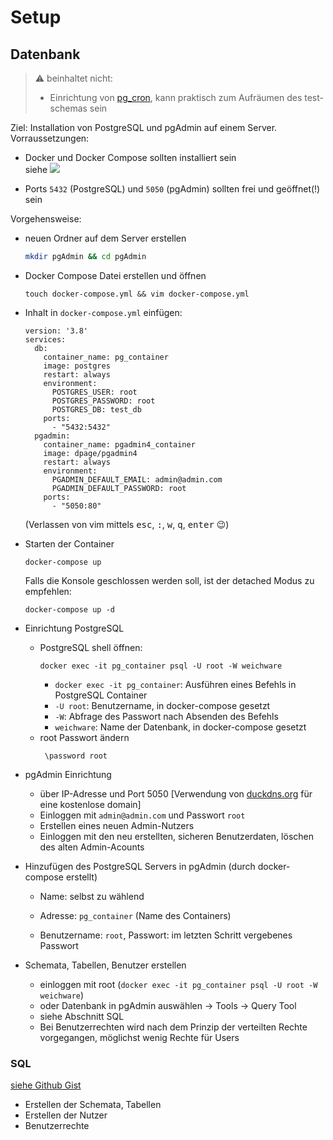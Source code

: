 # Setup

## Datenbank
>⚠️ beinhaltet nicht:
>    - Einrichtung von [pg_cron](https://github.com/citusdata/pg_cron), kann praktisch zum Aufräumen des test-schemas sein

Ziel: Installation von PostgreSQL und pgAdmin auf einem Server.  
Vorraussetzungen:
- Docker und Docker Compose sollten installiert sein  
    siehe [![](https://docs.docker.com/images/docker-docs-logo.svg)](https://docs.docker.com)

- Ports `5432` (PostgreSQL) und `5050` (pgAdmin) sollten frei und geöffnet(!) sein

Vorgehensweise:
- neuen Ordner auf dem Server erstellen
    ```bash
    mkdir pgAdmin && cd pgAdmin
    ```

- Docker Compose Datei erstellen und öffnen
    ```
    touch docker-compose.yml && vim docker-compose.yml
    ```

- Inhalt in `docker-compose.yml` einfügen:
    ```
    version: '3.8'
    services:
      db:
        container_name: pg_container
        image: postgres
        restart: always
        environment:
          POSTGRES_USER: root
          POSTGRES_PASSWORD: root
          POSTGRES_DB: test_db
        ports:
          - "5432:5432"
      pgadmin:
        container_name: pgadmin4_container
        image: dpage/pgadmin4
        restart: always
        environment:
          PGADMIN_DEFAULT_EMAIL: admin@admin.com
          PGADMIN_DEFAULT_PASSWORD: root
        ports:
          - "5050:80"
    ```
    (Verlassen von vim mittels <kbd>esc</kbd>, <kbd>:</kbd>, <kbd>w</kbd>, <kbd>q</kbd>, <kbd>enter</kbd> 😉)

- Starten der Container
    ```
    docker-compose up
    ```
    Falls die Konsole geschlossen werden soll, ist der detached Modus zu empfehlen:
    ```
    docker-compose up -d
    ```

- Einrichtung PostgreSQL
    - PostgreSQL shell öffnen:
        ```
        docker exec -it pg_container psql -U root -W weichware
        ```
        - `docker exec -it pg_container`: Ausführen eines Befehls in PostgreSQL Container
        - `-U root`: Benutzername, in docker-compose gesetzt
        - `-W`: Abfrage des Passwort nach Absenden des Befehls
        - `weichware`: Name der Datenbank, in docker-compose gesetzt
    - root Passwort ändern
        ```
         \password root
        ```

- pgAdmin Einrichtung
    - über IP-Adresse und Port 5050 [Verwendung von [duckdns.org](https://www.duckdns.org/) für eine kostenlose domain]
    - Einloggen mit `admin@admin.com` und Passwort `root`
    - Erstellen eines neuen Admin-Nutzers
    - Einloggen mit den neu erstellten, sicheren Benutzerdaten, löschen des alten Admin-Acounts

- Hinzufügen des PostgreSQL Servers in pgAdmin (durch docker-compose erstellt)
    - Name: selbst zu wählend
    - Adresse: `pg_container` (Name des Containers)

    - Benutzername: `root`, Passwort: im letzten Schritt vergebenes Passwort

- Schemata, Tabellen, Benutzer erstellen
    - einloggen mit root (`docker exec -it pg_container psql -U root -W weichware`)
    - oder Datenbank in pgAdmin auswählen -> Tools -> Query Tool
    - siehe Abschnitt SQL
    - Bei Benutzerrechten wird nach dem Prinzip der verteilten Rechte vorgegangen, möglichst wenig Rechte für Users
### SQL

[siehe Github Gist](https://gist.github.com/joshuajeschek/c4c8866bdc6cd23564a9d962bce718c1.js)
<script src="https://gist.github.com/joshuajeschek/c4c8866bdc6cd23564a9d962bce718c1.js" ></script>

- Erstellen der Schemata, Tabellen
- Erstellen der Nutzer
- Benutzerrechte
